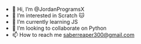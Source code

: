 - 👋 Hi, I’m @JordanProgramsX
- 👀 I’m interested in Scratch 🐱
- 🌱 I’m currently learning JS
- 💞️ I’m looking to collaborate on Python
- 📫 How to reach me saberreaper300@gmail.com

<!---
JordanProgramsX/JordanProgramsX is a ✨ special ✨ repository because its `README.md` (this file) appears on your GitHub profile.
You can click the Preview link to take a look at your changes.
--->
